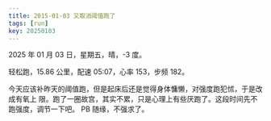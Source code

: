 ```yaml
---
title: 2015-01-03 又取消阈值跑了
tags: [run]
key: 20250103
---
```


2025 年 01 月 03 日，星期五，晴，-3 度。

轻松跑，15.86 公里，配速 05:07，心率 153，步频 182。

<!--more-->

今天应该补昨天的阈值跑，但是起床后还是觉得身体慵懒，对强度跑犯怵，于是改成有氧上
限。跑了一圈故宫，其实不累，只是心理上有些厌跑了。这段时间先不跑强度，调节一下吧。
PB 随缘，不强求了。

<div class="strava-embed-placeholder" data-embed-type="activity" data-embed-id="13250705893" data-style="standard" data-from-embed="false"></div><script src="https://strava-embeds.com/embed.js"></script>
